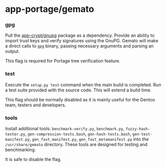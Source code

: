 # app-portage/gemato

### gpg
Pull the [app-crypt/gnupg](../app-crypt/gnupg.md) package as a dependency. Provide an ability to import trust keys and verify signatures using the GnuPG. Gemato will make a direct calls to `gpg` binary, passing necessary arguments and parsing an output.

This flag is required for Portage tree verification feature.

### test
Execute the `setup.py test` command when the main build is completed. Run a test suite provided with the source code. This will extend a build time.

This flag should be normally disabled as it is mainly useful for the Gentoo team, testers and developers.

### tools
Install additional tools: `benchmark-verify.py`, `benchmark.py`, `fuzzy-hash-tester.py`, `gen-compression-tests.bash`, `gen-hash-tests.bash`, `gen-test-manifest.py`, `gen_fast_manifest.py`, `gen_fast_metamanifest.py` into the `/usr/share/gemato` directory. These tools are designed for testing and benchmarking.

It is safe to disable the flag.

